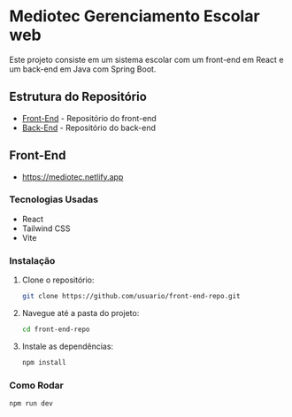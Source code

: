 # Mediotec Gerenciamento Escolar web

Este projeto consiste em um sistema escolar com um front-end em React e um back-end em Java com Spring Boot.

## Estrutura do Repositório

- [Front-End](https://github.com/Elias969/mediotec-frontend) - Repositório do front-end
- [Back-End](https://github.com/Elias969/mediotec-backend) - Repositório do back-end

## Front-End

- https://mediotec.netlify.app

### Tecnologias Usadas
- React
- Tailwind CSS
- Vite

### Instalação
1. Clone o repositório:
    ```bash
    git clone https://github.com/usuario/front-end-repo.git
    ```
2. Navegue até a pasta do projeto:
    ```bash
    cd front-end-repo
    ```
3. Instale as dependências:
    ```bash
    npm install
    ```

### Como Rodar
```bash
npm run dev
